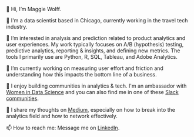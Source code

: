 👋 Hi, I’m Maggie Wolff. 

💼 I'm a data scientist based in Chicago, currently working in the travel tech industry. 

👀 I’m interested in analysis and prediction related to product analytics and user experiences. My work typically focuses on A/B (hypothesis) testing, predictive analytics, reporting & insights, and defining new metrics. The tools I primarily use are Python, R, SQL, Tableau, and Adobe Analytics.  

🌱 I’m currently working on measuring user effort and friction and understanding how this impacts the bottom line of a business.

💞️ I enjoy building communities in analytics & tech. I'm an ambassador with [Women in Data Science](https://www.widsconference.org/) and you can also find me in one of these [Slack communities](https://data-storyteller.medium.com/list-of-data-analytics-online-communities-70831894aef7). 

📝 I share my thoughts on [Medium](https://data-storyteller.medium.com/), especially on how to break into the analytics field and how to network effectively.  

📫 How to reach me: Message me on [LinkedIn](https://www.linkedin.com/in/magwolff/).  

<!---
maggiewolff/maggiewolff is a ✨ special ✨ repository because its `README.md` (this file) appears on your GitHub profile.
You can click the Preview link to take a look at your changes.
--->
